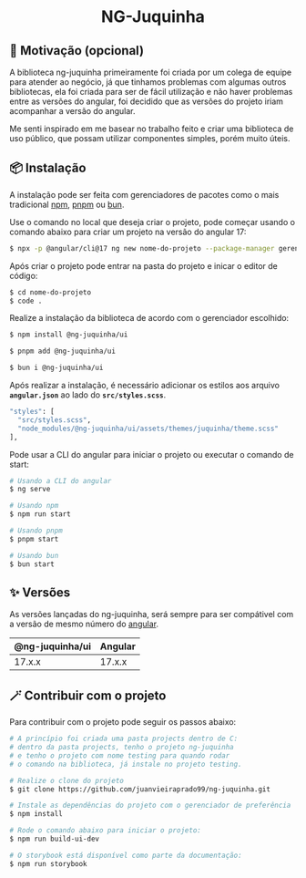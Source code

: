<h1 align="center">
NG-Juquinha
</h1>

## 📜 Motivação (opcional)

A biblioteca ng-juquinha primeiramente foi criada por um colega de equipe para atender ao negócio, já que tinhamos problemas com algumas outros bibliotecas, ela foi criada para ser de fácil utilização e não haver problemas entre as versões do angular, foi decidido que as versões do projeto iriam acompanhar a versão do angular.

Me senti inspirado em me basear no trabalho feito e criar uma biblioteca de uso público, que possam utilizar componentes simples, porém muito úteis.

## 📦 Instalação

A instalação pode ser feita com gerenciadores de pacotes como o mais tradicional [npm](https://www.npmjs.com/), [pnpm](https://pnpm.io/pt/) ou [bun](https://bun.sh/).

Use o comando no local que deseja criar o projeto, pode começar usando o comando abaixo para criar um projeto na versão do angular 17:

```bash
$ npx -p @angular/cli@17 ng new nome-do-projeto --package-manager gerenciador-de-pacote
```

Após criar o projeto pode entrar na pasta do projeto e inicar o editor de código:

```bash
$ cd nome-do-projeto
$ code .
```

Realize a instalação da biblioteca de acordo com o gerenciador escolhido:

```bash
$ npm install @ng-juquinha/ui
```

```bash
$ pnpm add @ng-juquinha/ui
```

```bash
$ bun i @ng-juquinha/ui
```

Após realizar a instalação, é necessário adicionar os estilos aos arquivo **`angular.json`** ao lado do **`src/styles.scss`**.

```bash
"styles": [
  "src/styles.scss",
  "node_modules/@ng-juquinha/ui/assets/themes/juquinha/theme.scss"
],
```

Pode usar a CLI do angular para iniciar o projeto ou executar o comando de start:

```bash
# Usando a CLI do angular
$ ng serve
```

```bash
# Usando npm
$ npm run start
```

```bash
# Usando pnpm
$ pnpm start
```

```bash
# Usando bun
$ bun start
```

## ✨ Versões

As versões lançadas do ng-juquinha, será sempre para ser compátivel com a versão de mesmo número do [angular](https://angular.dev/).

| @ng-juquinha/ui | Angular |
| --------------- | ------- |
| 17.x.x          | 17.x.x  |

## 🪄 Contribuir com o projeto

Para contribuir com o projeto pode seguir os passos abaixo:

```bash
# A princípio foi criada uma pasta projects dentro de C:
# dentro da pasta projects, tenho o projeto ng-juquinha
# e tenho o projeto com nome testing para quando rodar
# o comando na biblioteca, já instale no projeto testing.

# Realize o clone do projeto
$ git clone https://github.com/juanvieiraprado99/ng-juquinha.git

# Instale as dependências do projeto com o gerenciador de preferência
$ npm install

# Rode o comando abaixo para iniciar o projeto:
$ npm run build-ui-dev

# O storybook está disponível como parte da documentação:
$ npm run storybook
```
